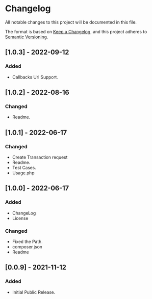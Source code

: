 # Changelog

All notable changes to this project will be documented in this file.

The format is based on [Keep a Changelog](https://keepachangelog.com/en/1.0.0/),
and this project adheres to [Semantic Versioning](https://semver.org/spec/v2.0.0.html).
## [1.0.3] - 2022-09-12

### Added
- Callbacks Url Support.

## [1.0.2] - 2022-08-16

### Changed
- Readme.


## [1.0.1] - 2022-06-17

### Changed
- Create Transaction request
- Readme.
- Test Cases.
- Usage.php

## [1.0.0] - 2022-06-17
### Added
- ChangeLog 
- License

### Changed
- Fixed the Path.
- composer.json
- Readme

## [0.0.9] - 2021-11-12

### Added

- Initial Public Release.